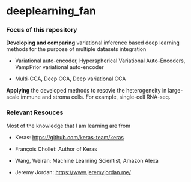 # deeplearning_fan


### Focus of this repository

**Developing and comparing** variational inference based deep learning methods for the purpose of multiple datasets integration

- Variational auto-encoder, Hyperspherical Variational Auto-Encoders, VampPrior variational auto-encoder

- Multi-CCA, Deep CCA, Deep variational CCA

**Applying** the developed methods to resovle the heterogeneity in large-scale immune and stroma cells. For example, single-cell RNA-seq.

### Relevant Resouces

Most of the knowledge that I am learning are from 

- Keras: https://github.com/keras-team/keras

- François Chollet: Author of Keras

- Wang, Weiran: Machine Learning Scientist, Amazon Alexa

- Jeremy Jordan: https://www.jeremyjordan.me/


